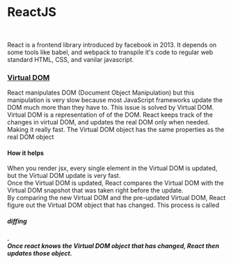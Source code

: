 # ReactJS

<br>

React is a frontend library introduced by facebook in 2013. It depends on some tools like babel, and webpack to transpile it's code to regular web standard HTML, CSS, and vanilar javascript.

### [Virtual DOM](https://www.codecademy.com/article/react-virtual-dom)


React manipulates DOM (Document Object Manipulation) but this manipulation is very slow because most JavaScript frameworks update the DOM much more than they have to. This issue is solved by Virtual DOM. Virtual DOM is a representation of of the DOM. React keeps track of the changes in virtual DOM, and updates the real DOM only when needed. Making it really fast. The Virtual DOM object has the same properties as the real DOM object

#### How it helps

When you render jsx, every single element in the Virtual DOM is updated, but the Virtual DOM update is very fast.
<br>
Once the Virtual DOM is updated, React compares the Virtual DOM with the Virtual DOM snapshot that was taken right before the update. 
<br>
By comparing the new Virtual DOM and the pre-updated Virtual DOM, React figure out the Virtual DOM object that has changed. This process is called <h5>diffing<h5>.
<br>
Once react knows the Virtual DOM object that has changed, React then updates those object. 